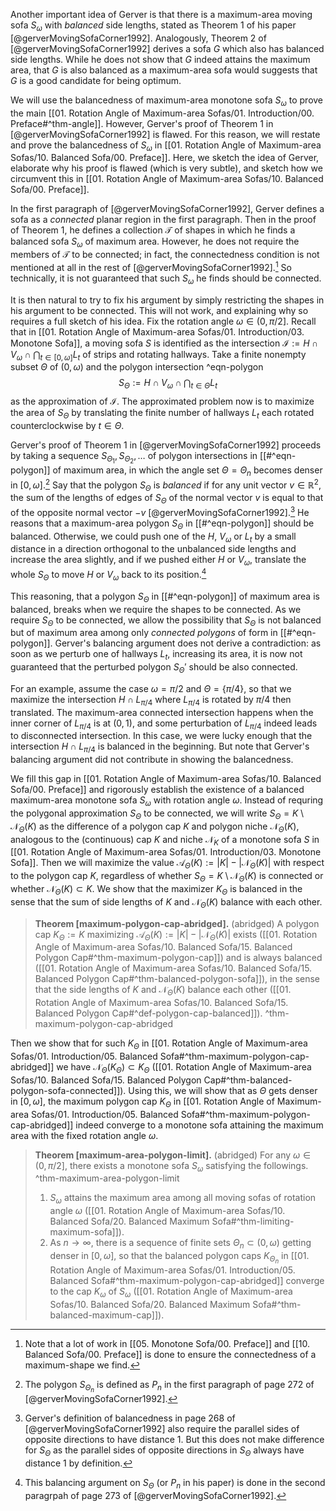 Another important idea of Gerver is that there is a maximum-area moving sofa $S_{\omega}$ with _balanced_ side lengths, stated as Theorem 1 of his paper [@gerverMovingSofaCorner1992]. Analogously, Theorem 2 of [@gerverMovingSofaCorner1992] derives a sofa $G$ which also has balanced side lengths. While he does not show that $G$ indeed attains the maximum area, that $G$ is also balanced as a maximum-area sofa would suggests that $G$ is a good candidate for being optimum.

We will use the balancedness of maximum-area monotone sofa $S_\omega$ to prove the main [[01. Rotation Angle of Maximum-area Sofas/01. Introduction/00. Preface#^thm-angle]]. However, Gerver's proof of Theorem 1 in [@gerverMovingSofaCorner1992] is flawed. For this reason, we will restate and prove the balancedness of $S_\omega$ in [[01. Rotation Angle of Maximum-area Sofas/10. Balanced Sofa/00. Preface]]. Here, we sketch the idea of Gerver, elaborate why his proof is flawed (which is very subtle), and sketch how we circumvent this in [[01. Rotation Angle of Maximum-area Sofas/10. Balanced Sofa/00. Preface]].

In the first paragraph of [@gerverMovingSofaCorner1992], Gerver defines a sofa as a _connected_ planar region in the first paragraph. Then in the proof of Theorem 1, he defines a collection $\mathcal{T}$ of shapes in which he finds a balanced sofa $S_\omega$ of maximum area. However, he does not require the members of $\mathcal{T}$ to be connected; in fact, the connectedness condition is not mentioned at all in the rest of [@gerverMovingSofaCorner1992].[^connected] So technically, it is not guaranteed that such $S_\omega$ he finds should be connected.

It is then natural to try to fix his argument by simply restricting the shapes in his argument to be connected. This will not work, and explaining why so requires a full sketch of his idea. Fix the rotation angle $\omega \in (0, \pi/2]$. Recall that in [[01. Rotation Angle of Maximum-area Sofas/01. Introduction/03. Monotone Sofa]], a moving sofa $S$ is identified as the intersection $\mathcal{I} := H \cap V_\omega \cap \bigcap_{t \in [0, \omega]} L_t$ of strips and rotating hallways. Take a finite nonempty subset $\Theta$ of $(0, \omega)$ and the polygon intersection ^eqn-polygon
$$
S_\Theta := H \cap V_\omega \cap \bigcap_{t \in \Theta} L_t
$$
as the approximation of $\mathcal{I}$. The approximated problem now is to maximize the area of $S_\Theta$ by translating the finite number of hallways $L_t$ each rotated counterclockwise by $t \in \Theta$.

Gerver's proof of Theorem 1 in [@gerverMovingSofaCorner1992] proceeds by taking a sequence $S_{\Theta_1}, S_{\Theta_2}, \dots$ of polygon intersections in [[#^eqn-polygon]] of maximum area, in which the angle set $\Theta = \Theta_n$ becomes denser in $[0, \omega]$.[^detail-one] Say that the polygon $S_\Theta$ is _balanced_ if for any unit vector $v \in \mathbb{R}^2$, the sum of the lengths of edges of $S_\Theta$ of the normal vector $v$ is equal to that of the opposite normal vector $-v$ [@gerverMovingSofaCorner1992].[^balanced] He reasons that a maximum-area polygon $S_\Theta$ in [[#^eqn-polygon]] should be balanced. Otherwise, we could push one of the $H$, $V_\omega$ or $L_t$ by a small distance in a direction orthogonal to the unbalanced side lengths and increase the area slightly, and if we pushed either $H$ or $V_\omega$, translate the whole $S_\Theta$ to move $H$ or $V_\omega$ back to its position.[^detail-two] 

This reasoning, that a polygon $S_\Theta$ in [[#^eqn-polygon]] of maximum area is balanced, breaks when we require the shapes to be connected. As we require $S_\Theta$ to be connected, we allow the possibility that $S_\Theta$ is not balanced but of maximum area among only _connected polygons_ of form in [[#^eqn-polygon]]. Gerver's balancing argument does not derive a contradiction: as soon as we perturb one of hallways $L_t$, increasing its area, it is now not guaranteed that the perturbed polygon $S_\Theta'$ should be also connected.

For an example, assume the case $\omega = \pi/2$ and $\Theta = \left\{ \pi/4 \right\}$, so that we maximize the intersection $H \cap L_{\pi/4}$ where $L_{\pi/4}$ is rotated by $\pi/4$ then translated. The maximum-area connected intersection happens when the inner corner of $L_{\pi/4}$ is at $(0, 1)$, and some perturbation of $L_{\pi/4}$ indeed leads to disconnected intersection. In this case, we were lucky enough that the intersection $H \cap L_{\pi/4}$ is balanced in the beginning. But note that Gerver's balancing argument did not contribute in showing the balancedness.

We fill this gap in [[01. Rotation Angle of Maximum-area Sofas/10. Balanced Sofa/00. Preface]] and rigorously establish the existence of a balanced maximum-area monotone sofa $S_\omega$ with rotation angle $\omega$. Instead of requring the polygonal approximation $S_{\Theta}$ to be connected, we will write $S_\Theta = K \setminus \mathcal{N}_\Theta(K)$ as the difference of a polygon cap $K$ and polygon niche $\mathcal{N}_\Theta(K)$, analogous to the (continuous) cap $K$ and niche $\mathcal{N}_K$ of a monotone sofa $S$ in [[01. Rotation Angle of Maximum-area Sofas/01. Introduction/03. Monotone Sofa]]. Then we will maximize the value $\mathcal{A}_\Theta(K) := |K| - |\mathcal{N}_\Theta(K)|$ with respect to the polygon cap $K$, regardless of whether $S_{\Theta} = K \setminus \mathcal{N}_\Theta(K)$ is connected or whether $\mathcal{N}_\Theta(K) \subset K$. We show that the maximizer $K_\Theta$ is balanced in the sense that the sum of side lengths of $K$ and $\mathcal{N}_{\Theta}(K)$ balance with each other.

> __Theorem [maximum-polygon-cap-abridged].__ (abridged) A polygon cap $K_\Theta := K$ maximizing $\mathcal{A}_\Theta(K) := |K| - |\mathcal{N}_\Theta(K)|$ exists ([[01. Rotation Angle of Maximum-area Sofas/10. Balanced Sofa/15. Balanced Polygon Cap#^thm-maximum-polygon-cap]]) and is always balanced ([[01. Rotation Angle of Maximum-area Sofas/10. Balanced Sofa/15. Balanced Polygon Cap#^thm-balanced-polygon-sofa]]), in the sense that the side lengths of $K$ and $\mathcal{N}_\Theta(K)$ balance each other ([[01. Rotation Angle of Maximum-area Sofas/10. Balanced Sofa/15. Balanced Polygon Cap#^def-polygon-cap-balanced]]). ^thm-maximum-polygon-cap-abridged

Then we show that for such $K_\Theta$ in [[01. Rotation Angle of Maximum-area Sofas/01. Introduction/05. Balanced Sofa#^thm-maximum-polygon-cap-abridged]] we have $\mathcal{N}_\Theta(K_\Theta) \subset K_\Theta$ ([[01. Rotation Angle of Maximum-area Sofas/10. Balanced Sofa/15. Balanced Polygon Cap#^thm-balanced-polygon-sofa-connected]]). Using this, we will show that as $\Theta$ gets denser in $[0,\omega]$, the maximum polygon cap $K_\Theta$ in [[01. Rotation Angle of Maximum-area Sofas/01. Introduction/05. Balanced Sofa#^thm-maximum-polygon-cap-abridged]] indeed converge to a monotone sofa attaining the maximum area with the fixed rotation angle $\omega$.

> __Theorem [maximum-area-polygon-limit].__ (abridged) For any $\omega \in (0, \pi/2]$, there exists a monotone sofa $S_\omega$ satisfying the followings. ^thm-maximum-area-polygon-limit
> 
> 1. $S_\omega$ attains the maximum area among all moving sofas of rotation angle $\omega$ ([[01. Rotation Angle of Maximum-area Sofas/10. Balanced Sofa/20. Balanced Maximum Sofa#^thm-limiting-maximum-sofa]]).
> 2. As $n \to \infty$, there is a sequence of finite sets $\Theta_n \subset (0, \omega)$ getting denser in $[0, \omega]$, so that the balanced polygon caps $K_{\Theta_n}$ in [[01. Rotation Angle of Maximum-area Sofas/01. Introduction/05. Balanced Sofa#^thm-maximum-polygon-cap-abridged]] converge to the cap $K_\omega$ of $S_\omega$ ([[01. Rotation Angle of Maximum-area Sofas/10. Balanced Sofa/20. Balanced Maximum Sofa#^thm-balanced-maximum-cap]]).

[^connected]: Note that a lot of work in [[05. Monotone Sofa/00. Preface]] and [[10. Balanced Sofa/00. Preface]] is done to ensure the connectedness of a maximum-shape we find.

[^balanced]: Gerver's definition of balancedness in page 268 of [@gerverMovingSofaCorner1992] also require the parallel sides of opposite directions to have distance 1. But this does not make difference for $S_\Theta$ as the parallel sides of opposite directions in $S_\Theta$ always have distance 1 by definition.

[^detail-one]: The polygon $S_{\Theta_n}$ is defined as $P_n$ in the first paragraph of page 272 of [@gerverMovingSofaCorner1992].

[^detail-two]: This balancing argument on $S_{\Theta}$ (or $P_n$ in his paper) is done in the second paragrpah of page 273 of [@gerverMovingSofaCorner1992].
